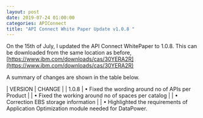```yaml
---
layout: post
date: 2019-07-24 01:00:00
categories: APIConnect
title: "API Connect White Paper Update v1.0.8 "
---
```


On the 15th of July, I updated the API Connect WhitePaper to 1.0.8. This can be downloaded from the same location as before, [https://www.ibm.com/downloads/cas/30YERA2R](https://www.ibm.com/downloads/cas/30YERA2R)
<!--more-->

A summary of changes are shown in the table below.

| VERSION  | CHANGE |
| 1.0.8	| •	Fixed the wording around no of APIs per Product
| | •	Fixed the working around no of spaces per catalog
| | •	Correction EBS storage information
| | •	Highlighted the requirements of Application Optimization module needed for DataPower.
